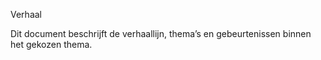 Verhaal

Dit document beschrijft de verhaallijn, thema’s en gebeurtenissen binnen het gekozen thema.
